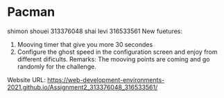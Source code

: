 # Pacman
shimon shouei 313376048
shai levi 316533561
New fuetures:
1. Mooving timer that give you more 30 secondes
2. Configure the ghost speed in the configuration screen and enjoy from different dificults.
Remarks:
The mooving points are coming and go randomly for the challenge.

Website URL:
https://web-development-environments-2021.github.io/Assignment2_313376048_316533561/
 
